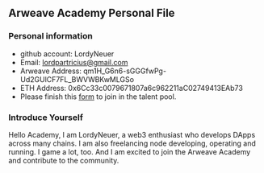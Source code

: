 ## Arweave Academy Personal File

### Personal information

- github account: LordyNeuer
- Email: lordpartricius@gmail.com
- Arweave Address: qm1H_G6n6-sGGGfwPg-Ud2GUlCF7FL_BWVWBKwMLGSo
- ETH Address: 0x6Cc33c0079671807a6c962211aC02749413EAb73
- Please finish this [form](https://docs.google.com/forms/d/e/1FAIpQLSfWA5fIIcBgmRppm3jNz5vmf9Mai_QMVil-2pO4r7YKn_Zhtw/viewform?usp=sf_link) to join in the talent pool.

### Introduce Yourself
Hello Academy, I am LordyNeuer, a web3 enthusiast who develops DApps across many chains. I am also freelancing node developing, operating and running. I game a lot, too. And I am excited to join the Arweave Academy and contribute to the community.